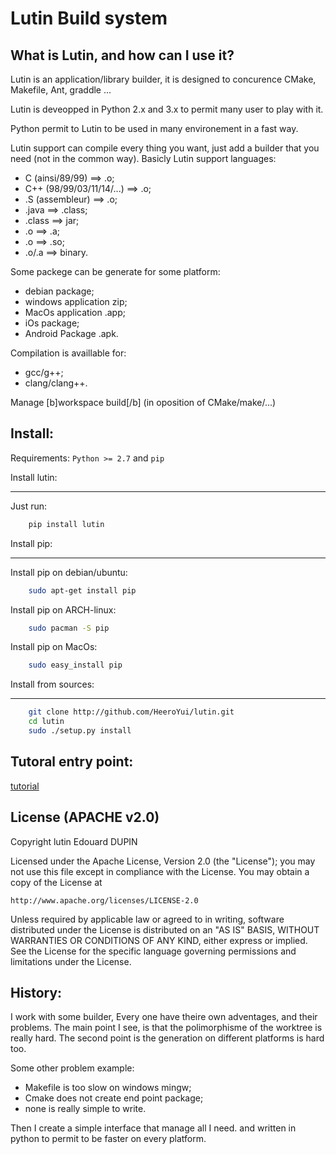 Lutin Build system
==================


What is Lutin, and how can I use it?
------------------------------------

Lutin is an application/library builder, it is designed to concurence CMake, Makefile, Ant, graddle ...

Lutin is deveopped in Python 2.x and 3.x to permit many user to play with it.

Python permit to Lutin to be used in many environement in a fast way.

Lutin support can compile every thing you want, just add a builder that you need (not in the common way). Basicly Lutin support languages:
  - C (ainsi/89/99) ==> .o;
  - C++ (98/99/03/11/14/...) ==> .o;
  - .S (assembleur) ==> .o;
  - .java ==> .class;
  - .class ==> jar;
  - .o ==> .a;
  - .o ==> .so;
  - .o/.a ==> binary.

Some packege can be generate for some platform:
  - debian package;
  - windows application zip;
  - MacOs application .app;
  - iOs package;
  - Android Package .apk.

Compilation is availlable for:
  - gcc/g++;
  - clang/clang++.

Manage [b]workspace build[/b] (in oposition of CMake/make/...)


Install:
--------

Requirements: ``Python >= 2.7`` and ``pip``

Install lutin:
**************

Just run:
```bash
	pip install lutin
```

Install pip:
************

Install pip on debian/ubuntu:
```bash
	sudo apt-get install pip
```

Install pip on ARCH-linux:
```bash
	sudo pacman -S pip
```

Install pip on MacOs:
```bash
	sudo easy_install pip
```

Install from sources:
*********************

```bash
	git clone http://github.com/HeeroYui/lutin.git
	cd lutin
	sudo ./setup.py install
```

Tutoral entry point:
--------------------

[tutorial](000_basic_concept.md)


License (APACHE v2.0)
---------------------

Copyright lutin Edouard DUPIN

Licensed under the Apache License, Version 2.0 (the "License");
you may not use this file except in compliance with the License.
You may obtain a copy of the License at

    http://www.apache.org/licenses/LICENSE-2.0

Unless required by applicable law or agreed to in writing, software
distributed under the License is distributed on an "AS IS" BASIS,
WITHOUT WARRANTIES OR CONDITIONS OF ANY KIND, either express or implied.
See the License for the specific language governing permissions and
limitations under the License.


History:
--------

I work with some builder, Every one have theire own adventages, and their problems.
The main point I see, is that the polimorphisme of the worktree is really hard.
The second point is the generation on different platforms is hard too.

Some other problem example:
  - Makefile is too slow on windows mingw;
  - Cmake does not create end point package;
  - none is really simple to write.

Then I create a simple interface that manage all I need. and written in python to permit to be faster on every platform.
